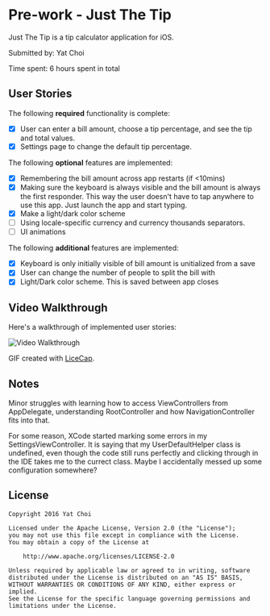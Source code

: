 # Pre-work - Just The Tip

Just The Tip is a tip calculator application for iOS.

Submitted by: Yat Choi

Time spent: 6 hours spent in total

## User Stories

The following **required** functionality is complete:

* [x] User can enter a bill amount, choose a tip percentage, and see the tip and
  total values.
* [x] Settings page to change the default tip percentage.

The following **optional** features are implemented:
* [x] Remembering the bill amount across app restarts (if <10mins)
* [x] Making sure the keyboard is always visible and the bill amount is always
  the first responder. This way the user doesn't have to tap anywhere to use
  this app. Just launch the app and start typing.
* [x] Make a light/dark color scheme
* [ ] Using locale-specific currency and currency thousands separators.
* [ ] UI animations

The following **additional** features are implemented:

* [x] Keyboard is only initially visible of bill amount is unitialized from
  a save
* [x] User can change the number of people to split the bill with
* [x] Light/Dark color scheme. This is saved between app closes

## Video Walkthrough

Here's a walkthrough of implemented user stories:

<img src='http://i.imgur.com/j2BZwgW.gif' title='Video
Walkthrough' width='' alt='Video Walkthrough' />

GIF created with [LiceCap](http://www.cockos.com/licecap/).

## Notes

Minor struggles with learning how to access ViewControllers from AppDelegate,
understanding RootController and how NavigationController fits into that.

For some reason, XCode started marking some errors in my SettingsViewController. It is saying that
my UserDefaultHelper class is undefined, even though the code still runs perfectly and clicking
through in the IDE takes me to the currect class. Maybe I accidentally messed up some configuration
somewhere?

## License

    Copyright 2016 Yat Choi

    Licensed under the Apache License, Version 2.0 (the "License");
    you may not use this file except in compliance with the License.
    You may obtain a copy of the License at

        http://www.apache.org/licenses/LICENSE-2.0

    Unless required by applicable law or agreed to in writing, software
    distributed under the License is distributed on an "AS IS" BASIS,
    WITHOUT WARRANTIES OR CONDITIONS OF ANY KIND, either express or implied.
    See the License for the specific language governing permissions and
    limitations under the License.
